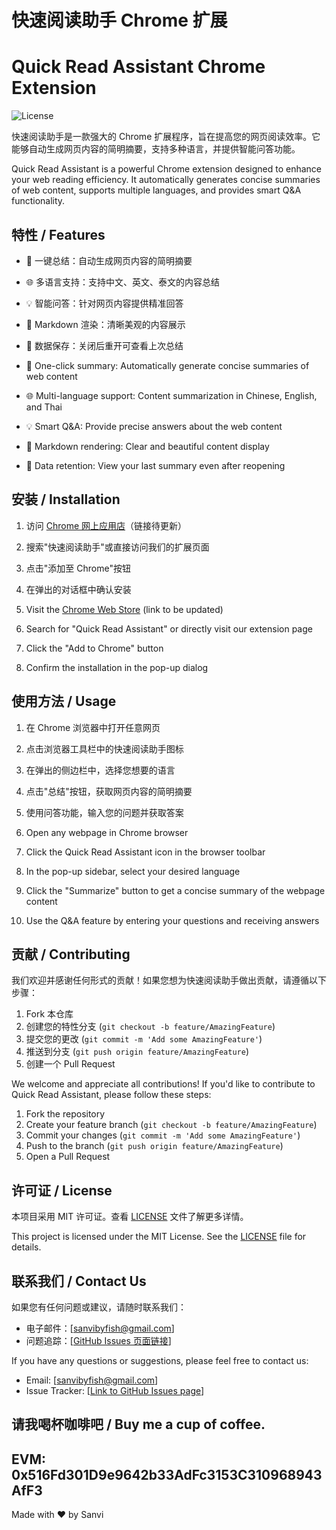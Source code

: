 # 快速阅读助手 Chrome 扩展
# Quick Read Assistant Chrome Extension

![License](https://img.shields.io/badge/license-MIT-blue.svg)

快速阅读助手是一款强大的 Chrome 扩展程序，旨在提高您的网页阅读效率。它能够自动生成网页内容的简明摘要，支持多种语言，并提供智能问答功能。

Quick Read Assistant is a powerful Chrome extension designed to enhance your web reading efficiency. It automatically generates concise summaries of web content, supports multiple languages, and provides smart Q&A functionality.

## 特性 / Features

- 🚀 一键总结：自动生成网页内容的简明摘要
- 🌐 多语言支持：支持中文、英文、泰文的内容总结
- 💡 智能问答：针对网页内容提供精准回答
- 📝 Markdown 渲染：清晰美观的内容展示
- 💾 数据保存：关闭后重开可查看上次总结

- 🚀 One-click summary: Automatically generate concise summaries of web content
- 🌐 Multi-language support: Content summarization in Chinese, English, and Thai
- 💡 Smart Q&A: Provide precise answers about the web content
- 📝 Markdown rendering: Clear and beautiful content display
- 💾 Data retention: View your last summary even after reopening

## 安装 / Installation

1. 访问 [Chrome 网上应用店](https://chromewebstore.google.com/detail/web-quick-read-assistant/ggjaffkfobclagkldamjeepfkbigopch)（链接待更新）
2. 搜索"快速阅读助手"或直接访问我们的扩展页面
3. 点击"添加至 Chrome"按钮
4. 在弹出的对话框中确认安装

1. Visit the [Chrome Web Store](https://chromewebstore.google.com/detail/web-quick-read-assistant/ggjaffkfobclagkldamjeepfkbigopch) (link to be updated)
2. Search for "Quick Read Assistant" or directly visit our extension page
3. Click the "Add to Chrome" button
4. Confirm the installation in the pop-up dialog

## 使用方法 / Usage

1. 在 Chrome 浏览器中打开任意网页
2. 点击浏览器工具栏中的快速阅读助手图标
3. 在弹出的侧边栏中，选择您想要的语言
4. 点击"总结"按钮，获取网页内容的简明摘要
5. 使用问答功能，输入您的问题并获取答案

1. Open any webpage in Chrome browser
2. Click the Quick Read Assistant icon in the browser toolbar
3. In the pop-up sidebar, select your desired language
4. Click the "Summarize" button to get a concise summary of the webpage content
5. Use the Q&A feature by entering your questions and receiving answers

## 贡献 / Contributing

我们欢迎并感谢任何形式的贡献！如果您想为快速阅读助手做出贡献，请遵循以下步骤：

1. Fork 本仓库
2. 创建您的特性分支 (`git checkout -b feature/AmazingFeature`)
3. 提交您的更改 (`git commit -m 'Add some AmazingFeature'`)
4. 推送到分支 (`git push origin feature/AmazingFeature`)
5. 创建一个 Pull Request

We welcome and appreciate all contributions! If you'd like to contribute to Quick Read Assistant, please follow these steps:

1. Fork the repository
2. Create your feature branch (`git checkout -b feature/AmazingFeature`)
3. Commit your changes (`git commit -m 'Add some AmazingFeature'`)
4. Push to the branch (`git push origin feature/AmazingFeature`)
5. Open a Pull Request

## 许可证 / License

本项目采用 MIT 许可证。查看 [LICENSE](LICENSE) 文件了解更多详情。

This project is licensed under the MIT License. See the [LICENSE](LICENSE) file for details.

## 联系我们 / Contact Us

如果您有任何问题或建议，请随时联系我们：

- 电子邮件：[sanvibyfish@gmail.com]
- 问题追踪：[[GitHub Issues 页面链接](https://github.com/sanvibyfish/summarize/issues)]

If you have any questions or suggestions, please feel free to contact us:

- Email: [sanvibyfish@gmail.com]
- Issue Tracker: [[Link to GitHub Issues page](https://github.com/sanvibyfish/summarize/issues)]


## 请我喝杯咖啡吧 / Buy me a cup of coffee.

EVM: 0x516Fd301D9e9642b33AdFc3153C310968943AfF3
---

Made with ❤️ by Sanvi